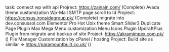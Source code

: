 task: connect wp with api
Projrect: https://zainain.com/ (Complete)
  Avada theme customization
  Wp-Mail SMTP
  page scroll to Id
Projrect: https://consus.ironsidegroup.pk/ (Complete) migrate into dev.consussol.com
  Elementor Pro
  Hot Ubix theme
  Smart Slider3
  Duplicate Page Plugin
  Max Mega Menu customization
  Menu Icons Plugin
  UpdraftPlus Plugin from migrate and backup of site
Project: https://akramimpex.com.pk/ ()
  File Manager Customization by cPanel / hosting
Project: Build site as similar => https://paramountbuilt.co.uk/ ()

